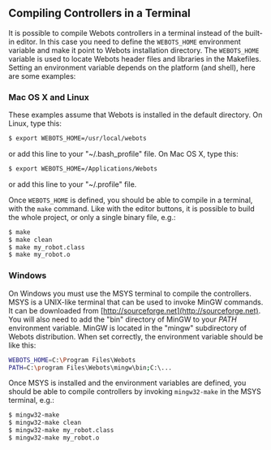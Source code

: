 ## Compiling Controllers in a Terminal

It is possible to compile Webots controllers in a terminal instead of the
built-in editor. In this case you need to define the `WEBOTS_HOME` environment
variable and make it point to Webots installation directory. The `WEBOTS_HOME`
variable is used to locate Webots header files and libraries in the Makefiles.
Setting an environment variable depends on the platform (and shell), here are
some examples:

### Mac OS X and Linux

These examples assume that Webots is installed in the default directory. On
Linux, type this:

```bash
$ export WEBOTS_HOME=/usr/local/webots
```

or add this line to your "~/.bash\_profile" file. On Mac OS X, type this:

```bash
$ export WEBOTS_HOME=/Applications/Webots
```

or add this line to your "~/.profile" file.

Once `WEBOTS_HOME` is defined, you should be able to compile in a terminal, with
the `make` command. Like with the editor buttons, it is possible to build the
whole project, or only a single binary file, e.g.:

```bash
$ make
$ make clean
$ make my_robot.class
$ make my_robot.o
```

### Windows

On Windows you must use the MSYS terminal to compile the controllers. MSYS is a
UNIX-like terminal that can be used to invoke MinGW commands. It can be
downloaded from [http://sourceforge.net](http://sourceforge.net). You will also
need to add the "bin" directory of MinGW to your *PATH* environment variable.
MinGW is located in the "mingw" subdirectory of Webots distribution. When set
correctly, the environment variable should be like this:

```bash
WEBOTS_HOME=C:\Program Files\Webots
PATH=C:\program Files\Webots\mingw\bin;C:\...
```

Once MSYS is installed and the environment variables are defined, you should be
able to compile controllers by invoking `mingw32-make` in the MSYS terminal,
e.g.:

```bash
$ mingw32-make
$ mingw32-make clean
$ mingw32-make my_robot.class
$ mingw32-make my_robot.o
```
